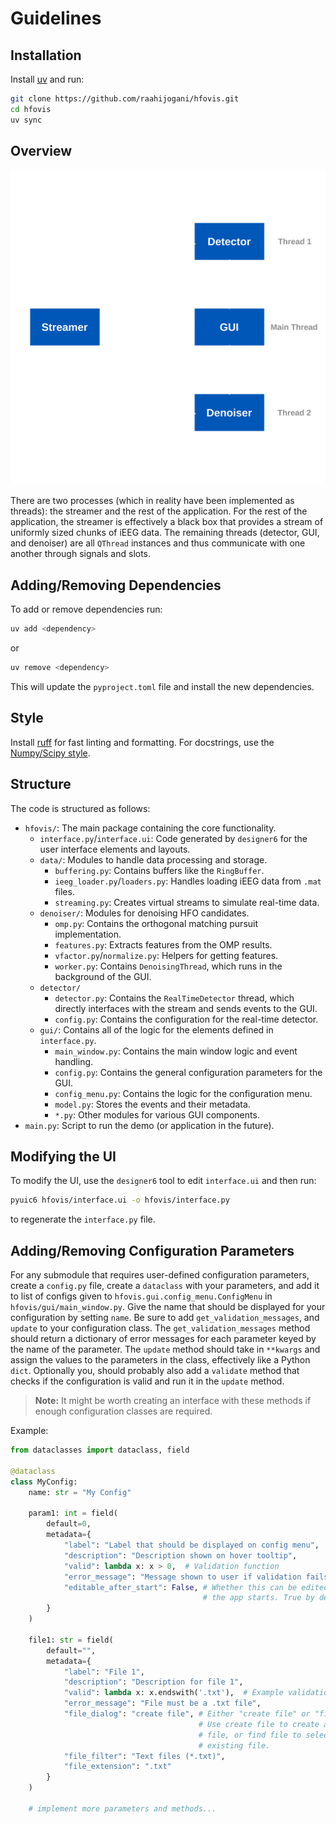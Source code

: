 # Guidelines

## Installation
Install [uv](https://docs.astral.sh/uv/) and run:
```bash
git clone https://github.com/raahijogani/hfovis.git
cd hfovis
uv sync
```

## Overview

![Application Threads Diagram](./gui_processes_diagram.svg)

There are two processes (which in reality have been implemented as threads): the
streamer and the rest of the application. For the rest of the application, the streamer
is effectively a black box that provides a stream of uniformly sized chunks of iEEG
data. The remaining threads (detector, GUI, and denoiser) are all `QThread` instances
and thus communicate with one another through signals and slots.


## Adding/Removing Dependencies

To add or remove dependencies run:
```bash
uv add <dependency>
```
or
```bash
uv remove <dependency>
```
This will update the `pyproject.toml` file and install the new dependencies.

## Style

Install [ruff](https://docs.astral.sh/ruff/installation/) for fast linting and
formatting. For docstrings, use the
[Numpy/Scipy style](https://numpydoc.readthedocs.io/en/latest/format.html#docstring-standard).

## Structure

The code is structured as follows:

- `hfovis/`: The main package containing the core functionality.
    - `interface.py`/`interface.ui`: Code generated by `designer6` for the user
      interface elements and layouts. 
    - `data/`: Modules to handle data processing and storage.
        - `buffering.py`: Contains buffers like the `RingBuffer`.
        - `ieeg_loader.py`/`loaders.py`: Handles loading iEEG data from `.mat`
        files. 
        - `streaming.py`: Creates virtual streams to simulate real-time data.
    - `denoiser/`: Modules for denoising HFO candidates.
        - `omp.py`: Contains the orthogonal matching pursuit implementation.
        - `features.py`: Extracts features from the OMP results.
        - `vfactor.py`/`normalize.py`: Helpers for getting features.
        - `worker.py`: Contains `DenoisingThread`, which runs in the background
          of the GUI.
    - `detector/`
        - `detector.py`: Contains the `RealTimeDetector` thread, which directly
          interfaces with the stream and sends events to the GUI.
        - `config.py`: Contains the configuration for the real-time detector.
    - `gui/`: Contains all of the logic for the elements defined in
    `interface.py`.
        - `main_window.py`: Contains the main window logic and event handling.
        - `config.py`: Contains the general configuration parameters for the
        GUI.
        - `config_menu.py`: Contains the logic for the configuration menu.
        - `model.py`: Stores the events and their metadata.
        - `*.py`: Other modules for various GUI components.
- `main.py`: Script to run the demo (or application in the future).

## Modifying the UI

To modify the UI, use the `designer6` tool to edit `interface.ui` and then run:
```bash
pyuic6 hfovis/interface.ui -o hfovis/interface.py
```
to regenerate the `interface.py` file.

## Adding/Removing Configuration Parameters

For any submodule that requires user-defined configuration parameters, create a
`config.py` file, create a `dataclass` with your parameters, and add it to list
of configs given to `hfovis.gui.config_menu.ConfigMenu` in
`hfovis/gui/main_window.py`. Give the name that should be displayed for your
configuration by setting `name`. Be sure to add `get_validation_messages`, and
`update` to your configuration class. The `get_validation_messages` method
should return a dictionary of error messages for each parameter keyed by the
name of the parameter. The `update` method should take in `**kwargs` and assign
the values to the parameters in the class, effectively like a Python `dict`.
Optionally you, should probably also add a `validate` method that checks if the
configuration is valid and run it in the `update` method.

> **Note:** It might be worth creating an interface with these methods if enough
> configuration classes are required.

Example:
```python
from dataclasses import dataclass, field

@dataclass
class MyConfig:
    name: str = "My Config"

    param1: int = field(
        default=0,
        metadata={
            "label": "Label that should be displayed on config menu",
            "description": "Description shown on hover tooltip",
            "valid": lambda x: x > 0,  # Validation function
            "error_message": "Message shown to user if validation fails",
            "editable_after_start": False, # Whether this can be edited after
                                           # the app starts. True by default. 
        }
    )

    file1: str = field(
        default="",
        metadata={
            "label": "File 1",
            "description": "Description for file 1",
            "valid": lambda x: x.endswith('.txt'),  # Example validation
            "error_message": "File must be a .txt file",
            "file_dialog": "create file", # Either "create file" or "find file". 
                                          # Use create file to create a new 
                                          # file, or find file to select an 
                                          # existing file.
            "file_filter": "Text files (*.txt)",
            "file_extension": ".txt"
        }
    )

    # implement more parameters and methods...
```


